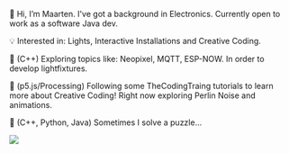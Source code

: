 👋 Hi,
  I’m Maarten. 
  I've got a background in Electronics.
  Currently open to work as a software Java dev.

💡 Interested in:
  Lights, 
  Interactive Installations and 
  Creative Coding.

👀 (C++) 
  Exploring topics like: 
    Neopixel, 
    MQTT, 
    ESP-NOW. 
  In order to develop lightfixtures.

👀 (p5.js/Processing) 
  Following some TheCodingTraing tutorials to learn more about Creative Coding!
  Right now exploring Perlin Noise and animations.

🧩 (C++, Python, Java) 
  Sometimes I solve a puzzle...

![](https://projecteuler.net/profile/D4msk0.png)

<!---
d4msk0/d4msk0 is a ✨ special ✨ repository because its `README.md` (this file) appears on your GitHub profile.
You can click the Preview link to take a look at your changes.
--->
